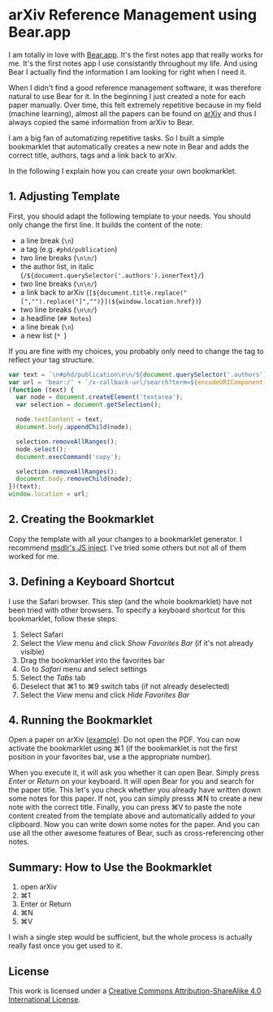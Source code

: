 # arXiv Reference Management using Bear.app

I am totally in love with [Bear.app](https://bear.app).
It's the first notes app that really works for me.
It's the first notes app I use consistantly throughout my life.
And using Bear I actually find the information I am looking for right when I need it.

When I didn't find a good reference management software, it was therefore natural to use Bear for it.
In the beginning I just created a note for each paper manually.
Over time, this felt extremely repetitive because in my field (machine learning),
almost all the papers can be found on [arXiv](https://arxiv.org) and thus I always copied the same information
from arXiv to Bear.

I am a big fan of automatizing repetitive tasks.
So I built a simple bookmarklet that automatically creates a new note in Bear and adds the correct title, authors, tags and a link back to arXiv.

In the following I explain how you can create your own bookmarklet.

## 1. Adjusting Template

First, you should adapt the following template to your needs.
You should only change the first line.
It builds the content of the note:

* a line break (`\n`)
* a tag (e.g. `#phd/publication`)
* two line breaks (`\n\n/`)
* the author list, in italic (`/${document.querySelector('.authors').innerText}/`)
* two line breaks (`\n\n/`)
* a link back to arXiv (`[${document.title.replace("[","").replace("]","")}](${window.location.href})`)
* two line breaks (`\n\n/`)
* a headline (`## Notes`)
* a line break (`\n`)
* a new list (`* `)

If you are fine with my choices, you probably only need to change the tag to reflect your tag structure.

```js
var text = `\n#phd/publication\n\n/${document.querySelector('.authors').innerText}/\n\n[${document.title.replace("[","").replace("]","")}](${window.location.href})\n\n## Notes\n* `;
var url = 'bear:/' + `/x-callback-url/search?term=${encodeURIComponent(document.querySelector('.title').innerText)}`;
(function (text) {
  var node = document.createElement('textarea');
  var selection = document.getSelection();

  node.textContent = text;
  document.body.appendChild(node);

  selection.removeAllRanges();
  node.select();
  document.execCommand('copy');

  selection.removeAllRanges();
  document.body.removeChild(node);
})(text);
window.location = url;
```

## 2. Creating the Bookmarklet

Copy the template with all your changes to a bookmarklet generator.
I recommend [msdlr's JS inject](http://mcdlr.com/js-inject/).
I've tried some others but not all of them worked for me.

## 3. Defining a Keyboard Shortcut

I use the Safari browser.
This step (and the whole bookmarklet) have not been tried with other browsers.
To specify a keyboard shortcut for this bookmarklet, follow these steps:

1. Select Safari
2. Select the *View* menu and click *Show Favorites Bar* (if it's not already visible)
3. Drag the bookmarklet into the favorites bar
4. Go to *Safari* menu and select settings
5. Select the *Tabs* tab
6. Deselect that ⌘1 to ⌘9 switch tabs (if not already deselected)
7. Select the *View* menu and click *Hide Favorites Bar*

## 4. Running the Bookmarklet

Open a paper on arXiv ([example](https://arxiv.org/abs/1712.04248)). Do not open the PDF.
You can now activate the bookmarklet using ⌘1 (if the bookmarklet is not the first position in your favorites bar, use a the appropriate number).

When you execute it, it will ask you whether it can open Bear. Simply press *Enter* or *Return* on your keyboard.
It will open Bear for you and search for the paper title.
This let's you check whether you already have written down some notes for this paper.
If not, you can simply presss ⌘N to create a new note with the correct title.
Finally, you can press ⌘V to paste the note content created from the template above and automatically added to your clipboard.
Now you can write down some notes for the paper.
And you can use all the other awesome features of Bear, such as cross-referencing other notes.

## Summary: How to Use the Bookmarklet

1. open arXiv
2. ⌘1
3. Enter or Return
4. ⌘N
5. ⌘V

I wish a single step would be sufficient, but the whole process is actually really fast once you get used to it.

## License

This work is licensed under a [Creative Commons Attribution-ShareAlike 4.0 International License](https://creativecommons.org/licenses/by-sa/4.0/).
